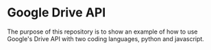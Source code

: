 # Google Drive API

The purpose of this repository is to show an example of how to use Google's Drive API
with two coding languages, python and javascript.